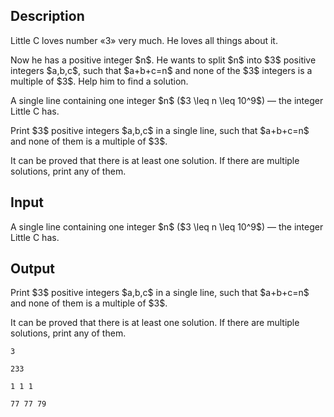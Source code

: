 ## Description

<div><p>Little C loves number «<span class="tex-font-style-tt">3</span>» very much. He loves all things about it.</p><p>Now he has a positive integer $n$. He wants to split $n$ into $3$ positive integers $a,b,c$, such that $a+b+c=n$ and none of the $3$ integers is a multiple of $3$. Help him to find a solution.</p></div><div class="input-specification"><p>A single line containing one integer $n$ ($3 \leq n \leq 10^9$) — the integer Little C has.</p></div><div class="output-specification"><p>Print $3$ positive integers $a,b,c$ in a single line, such that $a+b+c=n$ and none of them is a multiple of $3$.</p><p>It can be proved that there is at least one solution. If there are multiple solutions, print any of them.</p></div>

## Input

<p>A single line containing one integer $n$ ($3 \leq n \leq 10^9$) — the integer Little C has.</p>

## Output

<p>Print $3$ positive integers $a,b,c$ in a single line, such that $a+b+c=n$ and none of them is a multiple of $3$.</p><p>It can be proved that there is at least one solution. If there are multiple solutions, print any of them.</p>





```input1
3

```




```input2
233
```




```output1
1 1 1
```




```output2
77 77 79

```


